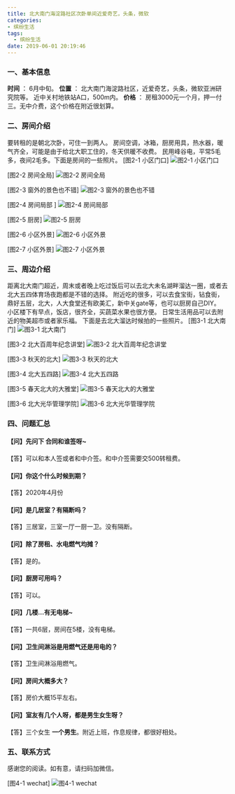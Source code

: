 ```yaml
---
title: 北大南门海淀路社区次卧单间近爱奇艺，头条，微软
categories:
- 缤纷生活
tags:
  - 缤纷生活
date: 2019-06-01 20:19:46
---
```


### 一、基本信息
**时间** ： 6月中旬。
**位置** ： 北大南门海淀路社区，近爱奇艺，头条，微软亚洲研究院等。
近中关村地铁站A口，500m内。
**价格** ： 房租3000元一个月，押一付三。无中介费，这个价格在附近很划算。
<!-- more -->


### 二、房间介绍
要转租的是朝北次卧，可住一到两人。
房间空调，冰箱，厨房用具，热水器，暖气齐全，可能是由于给北大职工住的，冬天供暖不收费。
民用峰谷电，平常5毛多，夜间2毛多。下面是房间的一些照片。
[图2-1 小区门口]
![图2-1 小区门口 ](
https://raw.githubusercontent.com/shawn520/storage/master/pictures/room/outdoor2.jpg)

[图2-2 房间全局]
![图2-2 房间全局](
https://raw.githubusercontent.com/shawn520/storage/master/pictures/room/bedroom2.jpg)

[图2-3 窗外的景色也不错]
![图2-3 窗外的景色也不错](
https://raw.githubusercontent.com/shawn520/storage/master/pictures/room/bedroom3.jpg)

[图2-4 房间局部 ]
![图2-4 房间局部 ](
https://raw.githubusercontent.com/shawn520/storage/master/pictures/room/bedroom4.jpg)

[图2-5 厨房]
![图2-5 厨房](
https://raw.githubusercontent.com/shawn520/storage/master/pictures/room/kitchen.jpg)

[图2-6 小区外景]
![图2-6 小区外景](
https://raw.githubusercontent.com/shawn520/storage/master/pictures/room/outdoor.jpg)

[图2-7 小区外景]
![图2-7 小区外景](
https://raw.githubusercontent.com/shawn520/storage/master/pictures/room/sky.jpg)

### 三、周边介绍
距离北大南门超近，周末或者晚上吃过饭后可以去北大未名湖畔溜达一圈，或者去北大五四体育场夜跑都是不错的选择。
附近吃的很多，可以去食宝街，钻食街，鼎好五层，北大，人大食堂还有欧美汇，新中关gate等，也可以厨房自己DIY。
小区楼下有早点，饭店，很齐全，买蔬菜水果也很方便。
日常生活用品可以去附近的物美超市或者家乐福。
下面是去北大溜达时候拍的一些照片。
[图3-1 北大南门]
![图3-1 北大南门](
https://raw.githubusercontent.com/shawn520/storage/master/pictures/room/pk1.jpg)

[图3-2 北大百周年纪念讲堂]
![图3-2 北大百周年纪念讲堂](
https://raw.githubusercontent.com/shawn520/storage/master/pictures/room/pk2.jpg)

[图3-3 秋天的北大]
![图3-3 秋天的北大](
https://raw.githubusercontent.com/shawn520/storage/master/pictures/room/pk3.jpg)

[图3-4 北大五四路]
![图3-4 北大五四路](
https://raw.githubusercontent.com/shawn520/storage/master/pictures/room/pk4.jpg)

[图3-5 春天北大的大雅堂]
![图3-5 春天北大的大雅堂](
https://raw.githubusercontent.com/shawn520/storage/master/pictures/room/pk5.jpg)

[图3-6 北大光华管理学院]
![图3-6 北大光华管理学院](
https://raw.githubusercontent.com/shawn520/storage/master/pictures/room/pk.jpg)
### 四、问题汇总
#### 【问】先问下 合同和谁签呀~
【答】可以和本人签或者和中介签。和中介签需要交500转租费。
#### 【问】你这个什么时候到期？
【答】2020年4月份
#### 【问】是几居室？有隔断吗？
【答】三居室，三室一厅一厨一卫。没有隔断。
#### 【问】除了房租、水电燃气均摊？
【答】是的。
#### 【问】厨房可用吗？
【答】可以。
#### 【问】几楼…有无电梯~
【答】一共6层，房间在5楼，没有电梯。
#### 【问】卫生间淋浴是用燃气还是用电的？
【答】卫生间淋浴用燃气。
#### 【问】房间大概多大？
【答】房价大概15平左右。
#### 【问】室友有几个人呀，都是男生女生呀？
【答】三个女生 **一个男生**。附近上班，作息规律，都很好相处。

### 五、联系方式
感谢您的阅读。如有意，请扫码加微信。

[图4-1 wechat]
![图4-1 wechat](https://raw.githubusercontent.com/shawn520/storage/master/pictures/room/wechat.jpg)

